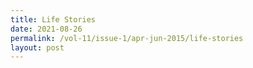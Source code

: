 ```yaml
---
title: Life Stories
date: 2021-08-26
permalink: /vol-11/issue-1/apr-jun-2015/life-stories
layout: post
---
```

